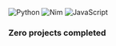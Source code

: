 ![Python](https://img.shields.io/badge/python-3670A0?style=for-the-badge&logo=python&logoColor=ffdd54)
![Nim](https://img.shields.io/badge/nim-%23FFE953.svg?style=for-the-badge&logo=nim&logoColor=white)
![JavaScript](https://img.shields.io/badge/javascript-%23323330.svg?style=for-the-badge&logo=javascript&logoColor=%23F7DF1E)

### Zero projects completed
